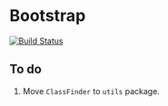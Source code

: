 # Bootstrap

[![Build Status](https://travis-ci.org/activecollab/bootstrap.svg?branch=v1.0)](https://travis-ci.org/activecollab/bootstrap)

## To do

1. Move `ClassFinder` to `utils` package.